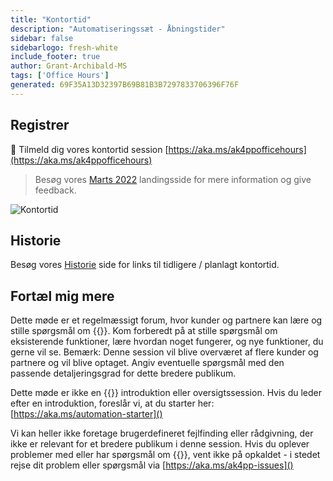```yaml
---
title: "Kontortid"
description: "Automatiseringssæt - Åbningstider"
sidebar: false
sidebarlogo: fresh-white
include_footer: true
author: Grant-Archibald-MS
tags: ['Office Hours']
generated: 69F35A13D32397B69B81B3B7297833706396F76F
---
```


## Registrer

<g-emoji class="g-emoji" alias="calendar" fallback-src="https://github.githubassets.com/images/icons/emoji/unicode/1f4c6.png">📆</g-emoji> Tilmeld dig vores kontortid session [https://aka.ms/ak4ppofficehours](https://aka.ms/ak4ppofficehours)

> Besøg vores [Marts 2022](/da/office-hours/november-2022) landingsside for mere information og give feedback.

![Kontortid](/images/office-hours.png)

## Historie

Besøg vores [Historie](/da/office-hours/history) side for links til tidligere / planlagt kontortid.

## Fortæl mig mere

Dette møde er et regelmæssigt forum, hvor kunder og partnere kan lære og stille spørgsmål om {{<product-name>}}. Kom forberedt på at stille spørgsmål om eksisterende funktioner, lære hvordan noget fungerer, og nye funktioner, du gerne vil se. Bemærk: Denne session vil blive overværet af flere kunder og partnere og vil blive optaget. Angiv eventuelle spørgsmål med den passende detaljeringsgrad for dette bredere publikum.

Dette møde er ikke en {{<product-name>}} introduktion eller oversigtssession. Hvis du leder efter en introduktion, foreslår vi, at du starter her: [https://aka.ms/automation-starter]()

Vi kan heller ikke foretage brugerdefineret fejlfinding eller rådgivning, der ikke er relevant for et bredere publikum i denne session. Hvis du oplever problemer med eller har spørgsmål om {{<product-name>}}, vent ikke på opkaldet - i stedet rejse dit problem eller spørgsmål via [https://aka.ms/ak4pp-issues]()
